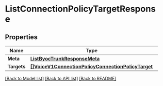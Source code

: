 # ListConnectionPolicyTargetResponse

## Properties

Name | Type | Description | Notes
------------ | ------------- | ------------- | -------------
**Meta** | [**ListByocTrunkResponseMeta**](ListByocTrunkResponse_meta.md) |  | [optional] 
**Targets** | [**[]VoiceV1ConnectionPolicyConnectionPolicyTarget**](voice.v1.connection_policy.connection_policy_target.md) |  | [optional] 

[[Back to Model list]](../README.md#documentation-for-models) [[Back to API list]](../README.md#documentation-for-api-endpoints) [[Back to README]](../README.md)


